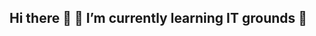 ## Hi there 👋 🌱 I’m currently learning IT grounds 🌱

<!--
**vilnis-kulta/vilnis-kulta** is a ✨ _special_ ✨ repository because its `README.md` (this file) appears on your GitHub profile.

<img src="https://i.gifer.com/2iFb.gif">

🌱 I’m currently learning IT grounds 🌱

-->
